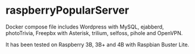 # raspberryPopularServer

Docker compose file includes Wordpress with MySQL, ejabberd, photoTrivia, Freepbx with Asterisk, trilium, selfoss, pihole and OpenVPN.

It has been tested on Raspberry 3B, 3B+ and 4B with Raspbian Buster Lite.
